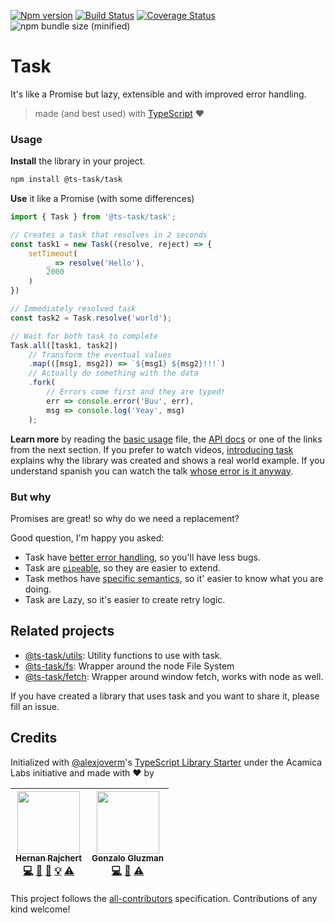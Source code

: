 [![Npm version](https://img.shields.io/npm/v/@ts-task/task.svg)](https://www.npmjs.com/package/@ts-task/task)
[![Build Status](https://travis-ci.com/ts-task/task.svg?branch=master)](https://travis-ci.com/ts-task/task)
[![Coverage Status](https://coveralls.io/repos/github/ts-task/task/badge.svg?branch=master)](https://coveralls.io/github/ts-task/task?branch=master)
![npm bundle size (minified)](https://img.shields.io/bundlephobia/min/@ts-task/task.svg)

# Task

It's like a Promise but lazy, extensible and with improved error handling.

> made (and best used) with [TypeScript](http://www.typescriptlang.org/) ♥️

### Usage
**Install** the library in your project.
```bash
npm install @ts-task/task
```

**Use** it like a Promise (with some differences)

```typescript
import { Task } from '@ts-task/task';

// Creates a task that resolves in 2 seconds
const task1 = new Task((resolve, reject) => {
    setTimeout(
        _ => resolve('Hello'),
        2000
    )
})

// Immediately resolved task
const task2 = Task.resolve('world');

// Wait for both task to complete
Task.all([task1, task2])
    // Transform the eventual values
    .map(([msg1, msg2]) => `${msg1} ${msg2}!!!`)
    // Actually do something with the data
    .fork(
        // Errors come first and they are typed!
        err => console.error('Buu', err),
        msg => console.log('Yeay', msg)
    );
```

**Learn more** by reading the [basic usage](/test/types/basic-usage.ts) file, the [API docs](/docs/api.md) or one of the links from the next section. If you prefer to watch videos, [introducing task](https://www.youtube.com/watch?v=T7O1T1wmw00) explains why the library was created and shows a real world example. If you understand spanish you can watch the talk [whose error is it anyway](https://www.youtube.com/watch?v=WIf582XYm-w).

### But why

Promises are great! so why do we need a replacement?

Good question, I'm happy you asked:

* Task have [better error handling](/docs/why/better_error_handling.md), so you'll have less bugs.
* Task are [`pipe`able](/docs/why/pipeable.md), so they are easier to extend.
* Task methos have [specific semantics](/docs/why/semantics.md), so it' easier to know what you are doing.
* Task are Lazy, so it's easier to create retry logic.


## Related projects

* [@ts-task/utils](https://github.com/ts-task/utils): Utility functions to use with task.
* [@ts-task/fs](https://github.com/ts-task/fs): Wrapper around the node File System
* [@ts-task/fetch](https://github.com/ts-task/fetch): Wrapper around window fetch, works with node as well.


If you have created a library that uses task and you want to share it,  please fill an issue.

## Credits

Initialized with [@alexjoverm](https://twitter.com/alexjoverm)'s [TypeScript Library Starter](https://github.com/alexjoverm/typescript-library-starter) under the Acamica Labs initiative and made with :heart: by

<!-- ALL-CONTRIBUTORS-LIST:START - Do not remove or modify this section -->
<!-- prettier-ignore -->
| [<img src="https://avatars0.githubusercontent.com/u/2634059?v=4" width="100px;"/><br /><sub><b>Hernan Rajchert</b></sub>](https://github.com/hrajchert)<br />[💻](https://github.com/hrajchert/@ts-task/task/commits?author=hrajchert "Code") [🎨](#design-hrajchert "Design") [📖](https://github.com/hrajchert/@ts-task/task/commits?author=hrajchert "Documentation") [💡](#example-hrajchert "Examples") [⚠️](https://github.com/hrajchert/@ts-task/task/commits?author=hrajchert "Tests") | [<img src="https://avatars1.githubusercontent.com/u/1573956?v=4" width="100px;"/><br /><sub><b>Gonzalo Gluzman</b></sub>](https://github.com/dggluz)<br />[💻](https://github.com/hrajchert/@ts-task/task/commits?author=dggluz "Code") [🤔](#ideas-dggluz "Ideas, Planning, & Feedback") [⚠️](https://github.com/hrajchert/@ts-task/task/commits?author=dggluz "Tests") |
| :---: | :---: |
<!-- ALL-CONTRIBUTORS-LIST:END -->

This project follows the [all-contributors](https://github.com/kentcdodds/all-contributors) specification. Contributions of any kind welcome!
